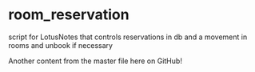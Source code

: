 # room_reservation
script for LotusNotes that controls reservations in db and a movement in rooms and unbook if necessary

Another content from the master file here on GitHub!
